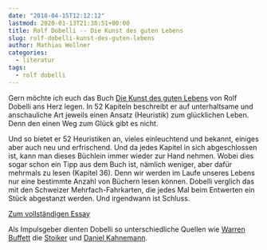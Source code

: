 ```yaml
---
date: "2018-04-15T12:12:12"
lastmod: 2020-01-13T21:38:51+00:00
title: Rolf Dobelli -- Die Kunst des guten Lebens
slug: rolf-dobelli-kunst-des-guten-lebens
author: Mathias Wellner
categories:
  - literatur
tags:
  - rolf dobelli
---
```

Gern möchte ich euch das Buch [Die Kunst des guten Lebens](http://www.dobelli.com/de/bucher/die-kunst-des-guten-lebens/) von Rolf Dobelli ans Herz legen. In 52 Kapiteln beschreibt er auf unterhaltsame und anschauliche Art jeweils einen Ansatz (Heuristik) zum glücklichen Leben. Denn den einen Weg zum Glück gibt es nicht. 

<!--more-->

Und so bietet er 52 Heuristiken an, vieles einleuchtend und bekannt, einiges aber auch neu und erfrischend. Und da jedes Kapitel in sich abgeschlossen ist, kann man dieses Büchlein immer wieder zur Hand nehmen. Wobei dies sogar schon ein Tipp aus dem Buch ist, nämlich weniger, aber dafür mehrmals zu lesen (Kapitel 36). Denn wir werden im Laufe unseres Lebens nur eine bestimmte Anzahl von Büchern lesen können. Dobelli verglich das mit den Schweizer Mehrfach-Fahrkarten, die jedes Mal beim Entwerten ein Stück abgestanzt werden. Und irgendwann ist Schluss. 

[Zum vollständigen Essay](http://www.dobelli.com/de/essays/weniger-lesen/)

Als Impulsgeber dienten Dobelli so unterschiedliche Quellen wie [Warren Buffett](https://de.wikipedia.org/wiki/Warren_Buffett) die [Stoiker](https://de.wikipedia.org/wiki/Stoa) und [Daniel Kahnemann](https://de.wikipedia.org/wiki/Schnelles_Denken,_langsames_Denken). 
